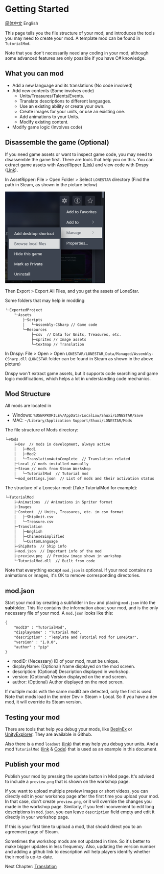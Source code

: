 # Getting Started

[简体中文](Start.md) English

This page tells you the file structure of your mod, and introduces the tools you may need to create your mod. A template mod can be found in `TutorialMod`.

Note that you don't necessarily need any coding in your mod, although some advanced features are only possible if you have C# knowledge. 

## What you can mod
- Add a new language and its translations (No code involved)
- Add new contents (Some involves code)
    - Units/Treasures/Talents/Events.
    - Translate descriptions to different languages.
    - Use an existing ability or create your own.
    - Create images for your units, or use an existing one.
    - Add animations to your Units.
    - Modify existing content.
- Modify game logic (Involves code)

## Disassemble the game (Optional)
If you need game assets or want to inspect game code, you may need to disassemble the game first. There are tools that help you on this. You can extract game assets with AssetRipper ([Link](https://github.com/AssetRipper/AssetRipper/releases)) and view code with Dnspy ([Link](https://github.com/dnSpy/dnSpy/releases)).

In AssetRipper: File > Open Folder > Select `LONESTAR` directory (Find the path in Steam, as shown in the picture below)

![Alt text](../images/Start1.png)

Then Export > Export All Files, and you get the assets of LoneStar.

Some folders that may help in modding:
```
└─ExportedProject
    └─Assets
        ├─Scripts
        │   └─Assembly-CSharp // Game code
        └─Resources
            ├─csv  // Data for Units, Treasures, etc.
            ├─sprites // Image assets
            └─textmap // Translation
```

In Dnspy: File > Open > Open `LONESTAR/LONESTAR_Data/Managed/Assembly-CSharp.dll` (`LONESTAR` folder can be found in Steam as shown in the above picture)

Dnspy won't extract game assets, but it supports code searching and game logic modifications, which helps a lot in understanding code mechanics.


## Mod Structure
All mods are located in 
- Windows: `%USERPROFILE%/AppData/LocalLow/Shuxi/LONESTAR/Save`
- MAC: `~/Library/Application Support/Shuxi/LONESTAR/Mods`

The file structure of Mods directory:
```
└─Mods
    ├─Dev  // mods in development, always active
    │   ├─Mod1
    │   ├─Mod2
    │   └─TranslationAutoComplete  // Translation related
    ├─Local // mods installed manually
    ├─Steam // mods from Steam Workshop
    │   └─TutorialMod  // Tutorial mod
    └─mod_settings.json  // List of mods and their activation status
```

The structure of a Lonestar mod: (Take TutorialMod for example): 

```
└─TutorialMod
    ├─Animations  // Animations in Spriter format
    ├─Images
    ├─Content  // Units, Treasures, etc. in csv format
    │   ├─ShipUnit.csv
    │   └─Treasure.csv
    ├─Translation
    │   ├─English
    │   ├─ChineseSimplified
    │   └─CustomLanguage
    ├─ShipData  // Ship info
    ├─mod.json  // Important info of the mod
    ├─preview.png  // Preview image shown in workshop
    └─TutorialMod.dll  // Built from code
```

Note that everything except `mod.json` is optional. If your mod contains no animations or images, it's OK to remove corresponding directories.

## mod.json
Start your mod by creating a subfolder in `Dev` and placing `mod.json` into the **sub**folder. This file contains the information about your mod, and is the only necessary file of your mod. A `mod.json` looks like this: 

```
{
    "modID" : "TutorialMod",
    "displayName" : "Tutorial Mod",
    "description" : "Template and Tutorial Mod for LoneStar",
    "version" : "1.0.0",
    "author" : "pip"
}
```

- modID: (Necessary) ID of your mod, must be unique. 
- displayName: (Optional) Name displayed on the mod screen.
- description: (Optional) Description displayed in workshop.
- version: (Optional) Version displayed on the mod screen.
- author: (Optional) Author displayed on the mod screen.

If multiple mods with the same modID are detected, only the first is used. Note that mods load in the order Dev > Steam > Local. So if you have a dev mod, it will override its Steam version.

## Testing your mod
There are tools that help you debug your mods, like [BepInEx](https://github.com/BepInEx/BepInEx) or [UnityExplorer](https://github.com/sinai-dev/UnityExplorer). They are available in Github.

Also there is a mod `loadout` ([link](../Loadout)) that may help you debug your units. And a mod `TutorialMod` ([link](../TutotialMod) & [Code](../TutorialMod_code)) that is used as an example in this document.

## Publish your mod
Publish your mod by pressing the update button in Mod page. It's advised to include a `preview.png` that is shown on the workshop page. 

If you want to upload multiple preview images or short videos, you can directly edit in your workshop page after the first time you upload your mod. In that case, don't create `preview.png`, or it will override the changes you made in the workshop page. Similarly, if you feel inconvenient to edit long descriptions in `mod.json`, you can leave `description` field empty and edit it directly in your workshop page.

If this is your first time to upload a mod, that should direct you to an agreement page of Steam.

Sometimes the workshop mods are not updated in time. So it's better to make bigger updates in less frequency. Also, updating the version number and adding a github link to description will help players identify whether their mod is up-to-date.

Next Chapter: [Translation](Translation_EN.md)